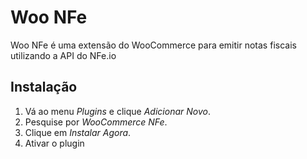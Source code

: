 
# Woo NFe

Woo NFe é uma extensão do WooCommerce para emitir notas fiscais utilizando a API do NFe.io

## Instalação

1. Vá ao menu *Plugins* e clique *Adicionar Novo*.
2. Pesquise por *WooCommerce NFe*.
3. Clique em *Instalar Agora*.
4. Ativar o plugin
